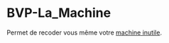 # BVP-La_Machine

Permet de recoder vous même votre [machine inutile](https://9j5gq.r.ag.d.sendibm3.com/mk/cl/f/sh/SMK1E8tHeGtws5ptpbNXl4qGWQmj/1xv3tjU8SNQE).